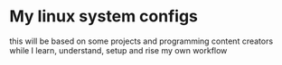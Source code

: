 # My linux system configs

this will be based on some projects and programming content creators while I learn, understand, setup and rise my own workflow
